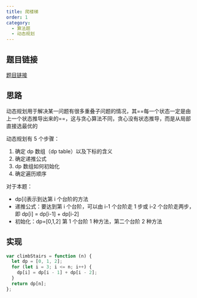 ```yaml
---
title: 爬楼梯
order: 1
category:
  - 算法题
  - 动态规划
---
```


## 题目链接

[题目链接](https://leetcode.cn/problems/climbing-stairs/)

## 思路

动态规划用于解决某一问题有很多重叠子问题的情况，其==每一个状态一定是由上一个状态推导出来的==，这与贪心算法不同，贪心没有状态推导，而是从局部直接选最优的

动态规划有 5 个步骤：

1. 确定 dp 数组（dp table）以及下标的含义
2. 确定递推公式
3. dp 数组如何初始化
4. 确定遍历顺序

对于本题：

- dp[i]表示到达第 i 个台阶的方法
- 递推公式：要达到第 i 个台阶，可以由 i-1 个台阶走 1 步或 i-2 个台阶走两步，即 dp[i] = dp[i-1] + dp[i-2]
- 初始化：dp=[0,1,2] 第 1 个台阶 1 种方法，第二个台阶 2 种方法

## 实现

```js
var climbStairs = function (n) {
  let dp = [0, 1, 2];
  for (let i = 3; i <= n; i++) {
    dp[i] = dp[i - 1] + dp[i - 2];
  }
  return dp[n];
};
```
